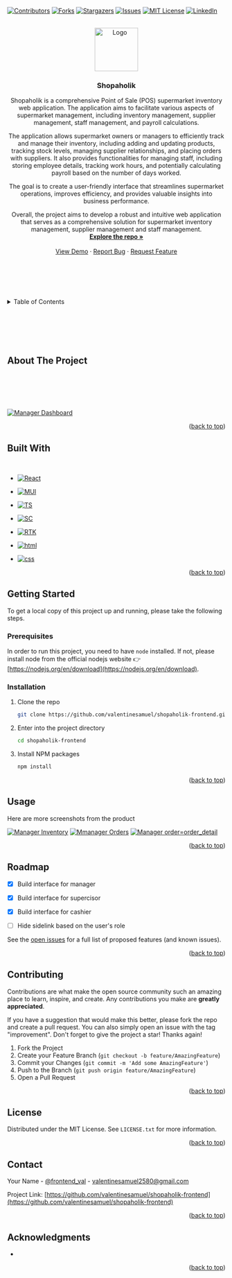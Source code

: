 <a name="readme-top"></a>

[![Contributors][contributors-shield]][contributors-url]
[![Forks][forks-shield]][forks-url]
[![Stargazers][stars-shield]][stars-url]
[![Issues][issues-shield]][issues-url]
[![MIT License][license-shield]][license-url]
[![LinkedIn][linkedin-shield]][linkedin-url]

<!-- PROJECT LOGO -->
<br />
<div align="center">
  <a href="https://github.com/valentinesamuel/shopaholik-frontend">
    <img src="./src/assets/images/shopaholik-logo.svg" alt="Logo" height="100" width="100">
  </a>

<h3 align="center"><b>Shopaholik</b></h3>

  <p align="center">
Shopaholik is a comprehensive Point of Sale (POS) supermarket inventory web application. The application aims to facilitate various aspects of supermarket management, including inventory management, supplier management, staff management, and payroll calculations.

The application allows supermarket owners or managers to efficiently track and manage their inventory, including adding and updating products, tracking stock levels, managing supplier relationships, and placing orders with suppliers. It also provides functionalities for managing staff, including storing employee details, tracking work hours, and potentially calculating payroll based on the number of days worked.

The goal is to create a user-friendly interface that streamlines supermarket operations, improves efficiency, and provides valuable insights into business performance.

Overall, the project aims to develop a robust and intuitive web application that serves as a comprehensive solution for supermarket inventory management, supplier management and staff management.
<br />
<a href="https://github.com/valentinesamuel/shopaholik-frontend"><strong>Explore the repo »</strong></a>
<br />
<br />
<a href="https://github.com/valentinesamuel/shopaholik-frontend">View Demo</a>
·
<a href="https://github.com/valentinesamuel/shopaholik-frontend/issues">Report Bug</a>
·
<a href="https://github.com/valentinesamuel/shopaholik-frontend/issues">Request Feature</a>
  </p>
</div>

<br/>
<br/>
<br/>
<br/>
<br/>

<!-- TABLE OF CONTENTS -->
<details>
  <summary>Table of Contents</summary>
  <ol>
    <li>
      <a href="#about-the-project">About The Project</a>
      <ul>
        <li><a href="#built-with">Built With</a></li>
      </ul>
    </li>
    <li>
      <a href="#getting-started">Getting Started</a>
      <ul>
        <li><a href="#prerequisites">Prerequisites</a></li>
        <li><a href="#installation">Installation</a></li>
      </ul>
    </li>
    <li><a href="#usage">Usage</a></li>
    <li><a href="#roadmap">Roadmap</a></li>
    <li><a href="#contributing">Contributing</a></li>
    <li><a href="#license">License</a></li>
    <li><a href="#contact">Contact</a></li>
    <li><a href="#acknowledgments">Acknowledgments</a></li>
  </ol>
</details>

<!-- ABOUT THE PROJECT -->
<br/>
<br/>
<br/>
<br/>
<br/>

## About The Project

<br/>
<br/>
<br/>
<br/>

[![Manager Dashboard][product-screenshot-1]](https://example.com)

<p align="right">(<a href="#readme-top">back to top</a>)</p>

## Built With

<br/>

- [![React][React]][React-url]

- [![MUI][mui]][mui-url]

- [![TS][typescript]][typescript-url]

- [![SC][styled-components]][styled-components-url]

- [![RTK][rtk]][rtk-url]

- [![html][html]][html-url]

- [![css][css]][css-url]

<p align="right">(<a href="#readme-top">back to top</a>)</p>

<!-- GETTING STARTED -->

## Getting Started

To get a local copy of this project up and running, please take the following steps.

### Prerequisites

In order to run this project, you need to have `node` installed. If not, please install node from the official nodejs website 👉 [https://nodejs.org/en/download](https://nodejs.org/en/download).

### Installation

1. Clone the repo
   ```sh
   git clone https://github.com/valentinesamuel/shopaholik-frontend.git
   ```
2. Enter into the project directory
   ```sh
   cd shopaholik-frontend
   ```
3. Install NPM packages
   ```sh
   npm install
   ```

<p align="right">(<a href="#readme-top">back to top</a>)</p>

<!-- USAGE EXAMPLES -->

## Usage

<p>
Here are more screenshots from the product
</p>

[![Manager Inventory][product-screenshot-2]](https://example.com)
[![Mmanager Orders][product-screenshot-3]](https://example.com)
[![Manager order=order_detail][product-screenshot-4]](https://example.com)

<p align="right">(<a href="#readme-top">back to top</a>)</p>

<!-- ROADMAP -->

## Roadmap

- [x] Build interface for manager
- [x] Build interface for supercisor
- [x] Build interface for cashier
- [ ] Hide sidelink based on the user's role


See the [open issues](https://github.com/valentinesamuel/shopaholik-frontend/issues) for a full list of proposed features (and known issues).

<p align="right">(<a href="#readme-top">back to top</a>)</p>

<!-- CONTRIBUTING -->

## Contributing

Contributions are what make the open source community such an amazing place to learn, inspire, and create. Any contributions you make are **greatly appreciated**.

If you have a suggestion that would make this better, please fork the repo and create a pull request. You can also simply open an issue with the tag "improvement".
Don't forget to give the project a star! Thanks again!

1. Fork the Project
2. Create your Feature Branch (`git checkout -b feature/AmazingFeature`)
3. Commit your Changes (`git commit -m 'Add some AmazingFeature'`)
4. Push to the Branch (`git push origin feature/AmazingFeature`)
5. Open a Pull Request

<p align="right">(<a href="#readme-top">back to top</a>)</p>

<!-- LICENSE -->

## License

Distributed under the MIT License. See `LICENSE.txt` for more information.

<p align="right">(<a href="#readme-top">back to top</a>)</p>

<!-- CONTACT -->

## Contact

Your Name - [@frontend_val](https://twitter.com/frontend_val) - valentinesamuel2580@gmail.com

Project Link: [https://github.com/valentinesamuel/shopaholik-frontend](https://github.com/valentinesamuel/shopaholik-frontend)

<p align="right">(<a href="#readme-top">back to top</a>)</p>

<!-- ACKNOWLEDGMENTS -->

## Acknowledgments

- []()


<p align="right">(<a href="#readme-top">back to top</a>)</p>

<!-- MARKDOWN LINKS & IMAGES -->
<!-- https://www.markdownguide.org/basic-syntax/#reference-style-links -->

[contributors-shield]: https://img.shields.io/github/contributors/valentinesamuel/shopaholik-frontend.svg?style=for-the-badge
[contributors-url]: https://github.com/valentinesamuel/shopaholik-frontend/graphs/contributors
[forks-shield]: https://img.shields.io/github/forks/valentinesamuel/shopaholik-frontend.svg?style=for-the-badge
[forks-url]: https://github.com/valentinesamuel/shopaholik-frontend/network/members
[stars-shield]: https://img.shields.io/github/stars/valentinesamuel/shopaholik-frontend.svg?style=for-the-badge
[stars-url]: https://github.com/valentinesamuel/shopaholik-frontend/stargazers
[issues-shield]: https://img.shields.io/github/issues/valentinesamuel/shopaholik-frontend.svg?style=for-the-badge
[issues-url]: https://github.com/valentinesamuel/shopaholik-frontend/issues
[license-shield]: https://img.shields.io/github/license/valentinesamuel/shopaholik-frontend.svg?style=for-the-badge
[license-url]: https://github.com/valentinesamuel/shopaholik-frontend/blob/master/LICENSE.txt
[linkedin-shield]: https://img.shields.io/badge/-LinkedIn-black.svg?style=for-the-badge&logo=linkedin&colorB=555
[linkedin-url]: https://linkedin.com/in/samuel-val
[product-screenshot-1]: ./src/assets/images/manager-shot-1.png
[product-screenshot-2]: ./src/assets/images/manager-shot-2.png
[product-screenshot-3]: ./src/assets/images/manager-shot-3.png
[product-screenshot-4]: ./src/assets/images/manager-shot-4.png
[React]: https://img.shields.io/badge/React-20232A?style=for-the-badge&logo=react&logoColor=61DAFB
[React-url]: https://reactjs.org/
[mui-url]: https://mui.com/
[mui]: https://img.shields.io/badge/MATERIAL%20UI-%23007FFF?style=for-the-badge&logo=mui&logoColor=white
[typescript-url]: https://www.typescriptlang.org/
[typescript]: https://img.shields.io/badge/TypeScript-007ACC?style=for-the-badge&logo=typescript&logoColor=white
[styled-components-url]: https://styled-components.com/
[styled-components]: https://img.shields.io/badge/styled--components-DB7093?style=for-the-badge&logo=styled-components&logoColor=white
[rtk-url]: https://redux-toolkit.js.org/
[rtk]: https://img.shields.io/badge/Redux-593D88?style=for-the-badge&logo=redux&logoColor=white
[html-url]: https://en.wikipedia.org/wiki/HTML
[html]: https://img.shields.io/badge/HTML5-E34F26?style=for-the-badge&logo=html5&logoColor=white
[css-url]: https://en.wikipedia.org/wiki/CSS
[css]: https://img.shields.io/badge/CSS3-1572B6?style=for-the-badge&logo=css3&logoColor=white
